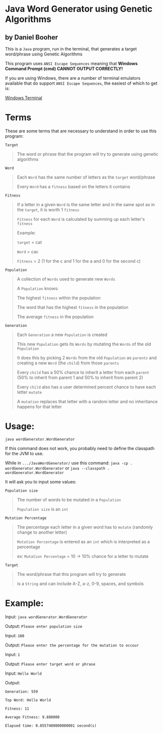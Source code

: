 # Java Word Generator using Genetic Algorithms

## by Daniel Booher

This is a `Java` program, run in the terminal, that generates a target word/phrase using Genetic Algorithms

This program uses `ANSI Escape Sequences` meaning that **Windows Command Prompt (cmd) CANNOT OUTPUT CORRECTLY!** 

If you are using Windows, there are a number of terminal emulators available that do support `ANSI Escape Sequences`, the easiest of which to get is:

[Windows Terminal](https://www.microsoft.com/en-us/p/windows-terminal-preview/9n0dx20hk701?activetab=pivot:overviewtab)

# Terms

These are some terms that are necessary to understand in order to use this program:

`Target`
> The word or phrase that the program will try to generate using genetic algorithms

`Word`
> Each `Word` has the same number of letters as the `target` word/phrase
>
> Every `Word` has a `fitness` based on the letters it contains

`Fitness`
> If a letter in a given `Word` is the same letter and in the same spot as in the `target`, it is worth 1 `fitness` 
> 
> `Fitness` for each `Word` is calculated by summing up each letter's `fitness`
> 
> Example:
> 
> `target` = cat
> 
> `Word` = cac
> 
> `Fitness` = 2 (1 for the c and 1 for the a and 0 for the second c)

`Population`
> A collection of `Words` used to generate new `Words`
>
> A `Population` knows:
> 
> The highest `fitness` within the population
>
> The word that has the highest `fitness` in the population
>
> The average `fitness` in the population

`Generation`
> Each `Generation` a new `Population` is created
>
> This new `Population` gets its `Words` by mutating the `Words` of the old `Population`
>
> It does this by picking 2 `Words` from the old `Population` as `parents` and creating a new `Word` (the `child`) from those `parents`
>
> Every `child` has a 50% chance to inherit a letter from each `parent` (50% to inherit from parent 1 and 50% to inherit from parent 2)
>
> Every `child` also has a user determined percent chance to have each letter `mutate`
>
> A `mutation` replaces that letter with a random letter and no inheritance happens for that letter

# Usage: 

`java wordGenerator.WordGenerator`

If this command does not work, you probably need to define the classpath for the JVM to use. 

While in `.../JavaWordGenerator/` use this command: `java -cp . wordGenerator.WordGenerator` or `java --classpath . wordGenerator.WordGenerator`

It will ask you to input some values:

`Population size`
> The number of words to be mutated in a `Population`
> 
> `Population size` is an `int`

`Mutation Percentage`
> The percentage each letter in a given word has to `mutate` (randomly change to another letter)
> 
> `Mutation Percentage` is entered as an `int` which is interpreted as a percentage
> 
> ex: `Mutation Percentage` = 10 -> 10% chance for a letter to mutate

`Target`
> The word/phrase that this program will try to generate
> 
> is a `String` and can include A-Z, a-z, 0-9, spaces, and symbols

# Example:

Input: `java wordGenerator.WordGenerator`

Output: `Please enter population size`

Input: `100`

Output: `Please enter the percentage for the mutation to occour`

Input: `1`

Output: `Please enter target word or phrase`

Input: `Hello World`

Output: 
        
```
Generation: 559

Top Word: Hello World

Fitness: 11

Average Fitness: 9.880000

Elapsed time: 0.8557480000000001 second(s)
```